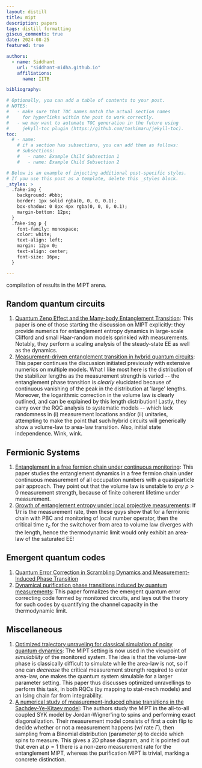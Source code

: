 ```yaml
---
layout: distill
title: mipt
description: papers
tags: distill formatting
giscus_comments: true
date: 2024-08-25
featured: true

authors:
  - name: Siddhant
    url: "siddhant-midha.github.io"
    affiliations:
      name: IITB

bibliography:  

# Optionally, you can add a table of contents to your post.
# NOTES:
#   - make sure that TOC names match the actual section names
#     for hyperlinks within the post to work correctly.
#   - we may want to automate TOC generation in the future using
#     jekyll-toc plugin (https://github.com/toshimaru/jekyll-toc).
toc:
  # - name: 
    # if a section has subsections, you can add them as follows:
    # subsections:
    #   - name: Example Child Subsection 1
    #   - name: Example Child Subsection 2

# Below is an example of injecting additional post-specific styles.
# If you use this post as a template, delete this _styles block.
_styles: >
  .fake-img {
    background: #bbb;
    border: 1px solid rgba(0, 0, 0, 0.1);
    box-shadow: 0 0px 4px rgba(0, 0, 0, 0.1);
    margin-bottom: 12px;
  }
  .fake-img p {
    font-family: monospace;
    color: white;
    text-align: left;
    margin: 12px 0;
    text-align: center;
    font-size: 16px;
  }

---
```

compilation of results in the MIPT arena.

## Random quantum circuits

1. [Quantum Zeno Effect and the Many-body Entanglement Transition](https://arxiv.org/pdf/1808.06134.pdf): This paper is one of those starting the discussion on MIPT explicitly: they provide numerics for entanglement entropy dynamics in large-scale Clifford and small Haar-random models sprinkled with measurements. Notably, they perform a scaling analysis of the steady-state EE as well as the dynamics.
2. [Measurement-driven entanglement transition in hybrid quantum circuits](https://arxiv.org/pdf/1901.08092.pdf): This paper continues the discussion initiated previously with extensive numerics on multiple models. What I like most here is the distribution of the stabilizer lengths as the measurement strength is varied -- the entanglement phase transition is _clearly_ elucidated because of continuous vanishing of the peak in the distribution at 'large' lengths. Moreover, the logarithmic correction in the volume law is clearly outlined, and can be explained by this length distribution! Lastly, they carry over the RQC analysis to systematic models -- which lack randomness in (i) measurement locations and/or (ii) unitaries, attempting to make the point that such hybrid circuits will generically show a volume-law to area-law transition. Also, initial state independence. Wink, wink.

## Fermionic Systems

1. [Entanglement in a free fermion chain under continuous monitoring](https://arxiv.org/abs/1804.04638): This paper studies the entanglement dynamics in a free fermion chain under continuous measurement of all occupation numbers with a quasiparticle pair approach. They point out that the volume law is unstable to _any_ $p > 0$ measurement strength, because of finite coherent lifetime under measurement.
2. [Growth of entanglement entropy under local projective measurements](https://arxiv.org/pdf/2109.10837.pdf): If $1/\tau$ is the measurement rate, then these guys show that for a fermionic chain with PBC and monitoring of local number operator, then the critical time $\tau_c$ for the switchover from area to volume law diverges with the length, hence the thermodynamic limit would only exhibit an area-law of the saturated EE!

## Emergent quantum codes

1. [Quantum Error Correction in Scrambling Dynamics and Measurement-Induced Phase Transition](https://arxiv.org/abs/1903.05124)
2. [Dynamical purification phase transitions induced by quantum measurements](https://arxiv.org/abs/1905.05195): This paper formalizes the emergent quantum error correcting code formed by monitored circuits, and lays out the theory for such codes by quantifying the channel capacity in the thermodynamic limit.

## Miscellaneous

1. [Optimized trajectory unraveling for classical simulation of noisy quantum dynamics](https://arxiv.org/pdf/2306.17161.pdf): The MIPT setting is now used in the viewpoint of _simulability_ of the monitored system. The idea is that the volume-law phase is classically difficult to simulate while the area-law is not, so if one can _decrease_ the critical measurement strength required to enter area-law, one makes the quantum system simulable for a larger parameter setting. This paper thus discusses optimized unravellings to perform this task, in both RQCs (by mapping to stat-mech models) and an Ising chain far from integrability.
2. [A numerical study of measurement-induced phase transitions in the Sachdev-Ye-Kitaev model](https://arxiv.org/pdf/2301.05195.pdf): The authors study the MIPT in the all-to-all coupled SYK model by Jordan-Wigner'ing to spins and performing exact diagonalization. Their measurement model consists of first a coin flip to decide whether or not a measurement happens (w/ rate $\Gamma$), then sampling from a Binomial distribution (parameter $p$) to decide which spins to measure. This gives a 2D phase diagram, and it is pointed out that even at $p = 1$ there is a non-zero measurement rate for the entanglement MIPT, whereas the purification MIPT is trivial, marking a concrete distinction.


